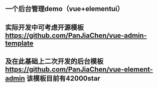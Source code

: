 ## 一个后台管理demo（vue+elementui）
## 实际开发中可考虑开源模板<https://github.com/PanJiaChen/vue-admin-template>
## 及在此基础上二次开发的后台模板<https://github.com/PanJiaChen/vue-element-admin> 该模板目前有42000star
